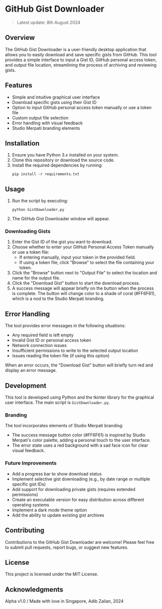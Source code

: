 # GitHub Gist Downloader
> Latest update: 8th August 2024

## Overview

The GitHub Gist Downloader is a user-friendly desktop application that allows you to easily download and save specific gists from GitHub. This tool provides a simple interface to input a Gist ID, GitHub personal access token, and output file location, streamlining the process of archiving and reviewing gists.

## Features

- Simple and intuitive graphical user interface
- Download specific gists using their Gist ID
- Option to input GitHub personal access token manually or use a token file
- Custom output file selection
- Error handling with visual feedback
- Studio Merpati branding elements

## Installation

1. Ensure you have Python 3.x installed on your system.
2. Clone this repository or download the source code.
3. Install the required dependencies by running:
   ```
   pip install -r requirements.txt
   ```

## Usage

1. Run the script by executing:
   ```
   python GistDownloader.py
   ```
2. The GitHub Gist Downloader window will appear.

### Downloading Gists

1. Enter the Gist ID of the gist you want to download.
2. Choose whether to enter your GitHub Personal Access Token manually or use a token file:
   - If entering manually, input your token in the provided field.
   - If using a token file, click "Browse" to select the file containing your token.
3. Click the "Browse" button next to "Output File" to select the location and name for the output file.
4. Click the "Download Gist" button to start the download process.
5. A success message will appear briefly on the button when the process is complete. The button will change color to a shade of coral (#FF6F61), which is a nod to the Studio Merpati branding.

## Error Handling

The tool provides error messages in the following situations:
- Any required field is left empty
- Invalid Gist ID or personal access token
- Network connection issues
- Insufficient permissions to write to the selected output location
- Issues reading the token file (if using this option)

When an error occurs, the "Download Gist" button will briefly turn red and display an error message.

## Development

This tool is developed using Python and the tkinter library for the graphical user interface. The main script is `GistDownloader.py`.

### Branding

The tool incorporates elements of Studio Merpati branding:
- The success message button color (#FF6F61) is inspired by Studio Merpati's color palette, adding a personal touch to the user interface.
- The error state uses a red background with a sad face icon for clear visual feedback.

### Future Improvements

- Add a progress bar to show download status
- Implement selective gist downloading (e.g., by date range or multiple specific gist IDs)
- Add support for downloading private gists (requires extended permissions)
- Create an executable version for easy distribution across different operating systems
- Implement a dark mode theme option
- Add the ability to update existing gist archives

## Contributing

Contributions to the GitHub Gist Downloader are welcome! Please feel free to submit pull requests, report bugs, or suggest new features.

## License

This project is licensed under the MIT License.

## Acknowledgments

Alpha v1.0 / Made with love in Singapore, Adib Zailan, 2024

